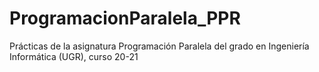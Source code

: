 # ProgramacionParalela_PPR
Prácticas de la asignatura Programación Paralela del grado en Ingeniería Informática (UGR), curso 20-21 
